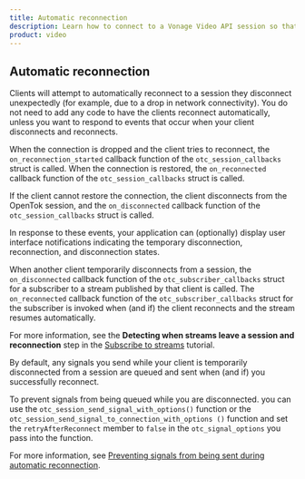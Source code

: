 ```yaml
--- 
title: Automatic reconnection 
description: Learn how to connect to a Vonage Video API session so that participants can use audio, video, and messaging functionality in your Linux application.
product: video 
---
```


## Automatic reconnection

Clients will attempt to automatically reconnect to a session they disconnect unexpectedly (for example, due to a drop in network connectivity). You do not need to add any code to have the clients reconnect automatically, unless you want to respond to events that occur when your client disconnects and reconnects.

When the connection is dropped and the client tries to reconnect, the `on_reconnection_started` callback function of the `otc_session_callbacks` struct is called. When the connection is restored, the `on_reconnected` callback function of the `otc_session_callbacks` struct is called.

If the client cannot restore the connection, the client disconnects from the OpenTok session, and the `on_disconnected` callback function of the `otc_session_callbacks` struct is called.

In response to these events, your application can (optionally) display user interface notifications indicating the temporary disconnection, reconnection, and disconnection states.

When another client temporarily disconnects from a session, the `on_disconnected` callback function of the `otc_subscriber_callbacks` struct for a subscriber to a stream published by that client is called. The `on_reconnected` callback function of the `otc_subscriber_callbacks` struct for the subscriber is invoked when (and if) the client reconnects and the stream resumes automatically.

For more information, see the **Detecting when streams leave a session and reconnection** step in the [Subscribe to streams](/video/tutorials/subscribe-streams/introduction/linux) tutorial.

By default, any signals you send while your client is temporarily disconnected from a session are queued and sent when (and if) you successfully reconnect.

To prevent signals from being queued while you are disconnected. you can use the `otc_session_send_signal_with_options()` function or the `otc_session_send_signal_to_connection_with_options ()` function and set the `retryAfterReconnect` member to `false` in the `otc_signal_options` you pass into the function.

For more information, see [Preventing signals from being sent during automatic reconnection](/video/tutorials/video-signaling/introduction).
